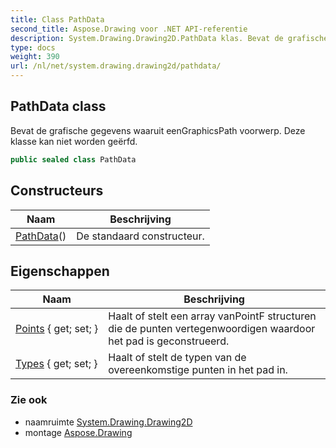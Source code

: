 ```yaml
---
title: Class PathData
second_title: Aspose.Drawing voor .NET API-referentie
description: System.Drawing.Drawing2D.PathData klas. Bevat de grafische gegevens waaruit eenGraphicsPath voorwerp. Deze klasse kan niet worden geërfd.
type: docs
weight: 390
url: /nl/net/system.drawing.drawing2d/pathdata/
---
```

## PathData class

Bevat de grafische gegevens waaruit eenGraphicsPath voorwerp. Deze klasse kan niet worden geërfd.

```csharp
public sealed class PathData
```

## Constructeurs

| Naam | Beschrijving |
| --- | --- |
| [PathData](pathdata/)() | De standaard constructeur. |

## Eigenschappen

| Naam | Beschrijving |
| --- | --- |
| [Points](../../system.drawing.drawing2d/pathdata/points/) { get; set; } | Haalt of stelt een array vanPointF structuren die de punten vertegenwoordigen waardoor het pad is geconstrueerd. |
| [Types](../../system.drawing.drawing2d/pathdata/types/) { get; set; } | Haalt of stelt de typen van de overeenkomstige punten in het pad in. |

### Zie ook

* naamruimte [System.Drawing.Drawing2D](../../system.drawing.drawing2d/)
* montage [Aspose.Drawing](../../)


